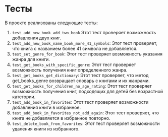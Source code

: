 # Тесты

В проекте реализованы следующие тесты:

1) `test_add_new_book_add_two_book` Этот тест проверяет возможность добавления двух книг.
2) `test_add_new_book_name_book_more_41_symbols`: Этот тест проверяет, что книга с названием более 41 символа не добавляется.
3) `test_set_genre_for_book`: Этот тест проверяет возможность указания жанра для книги.
4) `test_get_books_with_specific_genre`: Этот тест проверяет возможность получения книг определенного жанра.
5) `test_get_books_get_dictionary`: Этот тест проверяет, что метод get_books_genre возвращает словарь с книгами и их жанрами.
6) `test_get_books_for_children_no_age_rating`: Этот тест проверяет возможность получения книг, подходящих для детей без возрастной категории.
7) `test_add_book_in_favorites`: Этот тест проверяет возможности добавления книги в избранное.
8) `test_add_book_in_favorites_not_add_again`: Этот тест проверяет, что книга не добавляется в избранное повторно.
9) `test_delete_book_from_favorites`: Этот тест проверяет возможности удаления книги из избранного.
